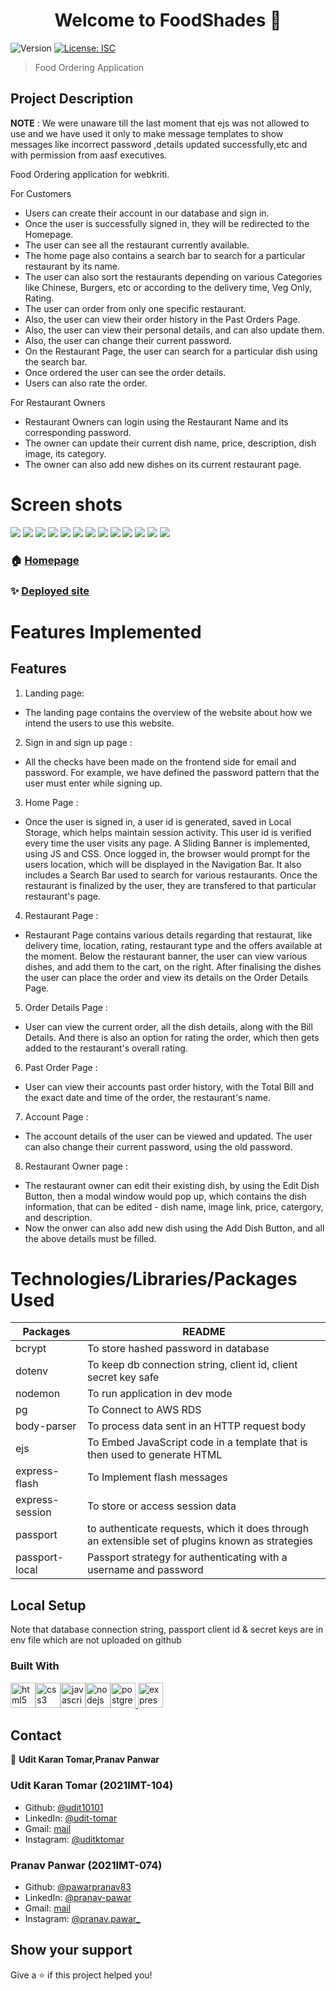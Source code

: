 <h1 align="center">Welcome to FoodShades 🍻</h1>
<p>
  <img alt="Version" src="https://img.shields.io/badge/version-1.0.0-blue.svg?cacheSeconds=2592000" />
  <a href="#" target="_blank">
    <img alt="License: ISC" src="https://img.shields.io/badge/License-ISC-yellow.svg" />
  </a>
</p>

> Food Ordering Application

## Project Description
**NOTE** : We were unaware till the last moment that ejs was not allowed to use and we have used it only to make message templates to show messages like incorrect password
,details updated successfully,etc and with permission from aasf executives.

Food Ordering application for webkriti.

For Customers

- Users can create their account in our database and sign in.
- Once the user is successfully signed in, they will be redirected to the Homepage.
- The user can see all the restaurant currently available.
- The home page also contains a search bar to search for a particular restaurant by its name.
- The user can also sort the restaurants depending on various Categories like Chinese, Burgers, etc or according to the delivery time, Veg Only, Rating.
- The user can order from only one specific restaurant.
- Also, the user can view their order history in the Past Orders Page.
- Also, the user can view their personal details, and can also update them.
- Also, the user can change their current password.
- On the Restaurant Page, the user can search for a particular dish using the search bar.
- Once ordered the user can see the order details.
- Users can also rate the order.

For Restaurant Owners

- Restaurant Owners can login using the Restaurant Name and its corresponding password.
- The owner can update their current dish name, price, description, dish image, its category.
- The owner can also add new dishes on its current restaurant page.

# Screen shots

<img src="public/Screenshot/SignIn.png"></img>
<img src="publicScreenshot/logIn.png"></img>
<img src="public/Screenshot/RestaurantOwnerAuth.png"></img>
<img src="public/Screenshot/indexpage.png"></img>
<img src="public/Screenshot/Homepage.png"></img>
<img src="public/Screenshot/HomepageRestaurant.png"></img>
<img src="public/Screenshot/RestaurantPage.png"></img>
<img src="public/Screenshot/AccountDetails.png"></img>
<img src="public/Screenshot/ChangePassword.png"></img>
<img src="public/Screenshot/PastOrders.png"></img>
<img src="public/Screenshot/orderdetails.png"></img>
<img src="public/Screenshot/AddDishModal.png"></img>
<img src="public/Screenshot/EditDishModal.png"></img>

### 🏠 [Homepage](/public)

### ✨ [Deployed site](https://foodshades.herokuapp.com/)

# Features Implemented

## Features

1. Landing page:

- The landing page contains the overview of the website about how we intend the users to use this website.

2. Sign in and sign up page :

- All the checks have been made on the frontend side for email and password. For example, we have defined the password pattern that the user must enter while signing up.

3. Home Page :

- Once the user is signed in, a user id is generated, saved in Local Storage, which helps maintain session activity. This user id is verified every time the user visits any page.
  A Sliding Banner is implemented, using JS and CSS.
  Once logged in, the browser would prompt for the users location, which will be displayed in the Navigation Bar.
  It also includes a Search Bar used to search for various restaurants.
  Once the restaurant is finalized by the user, they are transfered to that particular restaurant's page.

4. Restaurant Page :

- Restaurant Page contains various details regarding that restaurat, like delivery time, location, rating, restaurant type and the offers available at the moment. Below the restaurant banner, the user can view various dishes, and add them to the cart, on the right. After finalising the dishes the user can place the order and view its details on the Order Details Page.

5. Order Details Page :

- User can view the current order, all the dish details, along with the Bill Details. And there is also an option for rating the order, which then gets added to the restaurant's overall rating.

6. Past Order Page :

- User can view their accounts past order history, with the Total Bill and the exact date and time of the order, the restaurant's name.

7. Account Page :

- The account details of the user can be viewed and updated. The user can also change their current password, using the old password.

8. Restaurant Owner page :

- The restaurant owner can edit their existing dish, by using the Edit Dish Button, then a modal window would pop up, which contains the dish information, that can be edited - dish name, image link, price, catergory, and description.
- Now the onwer can also add new dish using the Add Dish Button, and all the above details must be filled.

# Technologies/Libraries/Packages Used

| Packages                | README                                                                                               |
| ----------------------- | ---------------------------------------------------------------------------------------------------- |
| bcrypt                  | To store hashed password in database                                                                 |
| dotenv                  | To keep db connection string, client id, client secret key safe                                      |
| nodemon                 | To run application in dev mode                                                                       |
| pg                      | To Connect to AWS RDS                                                                                |
| body-parser             | To process data sent in an HTTP request body                                                         |
| ejs                     | To Embed JavaScript code in a template that is then used to generate HTML                            |
| express-flash           | To Implement flash messages                                                                          |
| express-session         | To store or access session data                                                                      |
| passport                | to authenticate requests, which it does through an extensible set of plugins known as strategies     |
| passport-local          | Passport strategy for authenticating with a username and password                                    |




## Local Setup

Note that database connection string, passport client id & secret keys are in env file which are not uploaded on github

### Built With

<img src="https://raw.githubusercontent.com/devicons/devicon/master/icons/html5/html5-original-wordmark.svg" alt="html5" width="40" height="40" style="max-width:100%;"><img src="https://raw.githubusercontent.com/devicons/devicon/master/icons/css3/css3-original-wordmark.svg" alt="css3" width="40" height="40" style="max-width:100%;"><img src="https://raw.githubusercontent.com/devicons/devicon/master/icons/javascript/javascript-original.svg" alt="javascript" width="40" height="40" style="max-width:100%;"><img src="https://raw.githubusercontent.com/devicons/devicon/master/icons/nodejs/nodejs-original-wordmark.svg" alt="nodejs" width="40" height="40" style="max-width:100%;"><img src="https://raw.githubusercontent.com/devicons/devicon/master/icons/postgresql/postgresql-original-wordmark.svg" alt="postgresql" width="40" height="40" style="max-width:100%;"><a href="https://expressjs.com" target="_blank"> <img src="https://www.vectorlogo.zone/logos/expressjs/expressjs-ar21.svg" alt="express" height="40"/> </a>

## Contact

👤 **Udit Karan Tomar,Pranav Panwar**

### Udit Karan Tomar (2021IMT-104)

- Github: [@udit10101](https://github.com/udit10101)
- LinkedIn: [@udit-tomar](https://www.linkedin.com/in/udit-tomar-a07323235/)
- Gmail: [mail](mailto:bandarysohan24@gmail.com)
- Instagram: [@uditktomar](https://www.instagram.com/uditktomar/)

### Pranav Panwar (2021IMT-074)

- Github: [@pawarpranav83](https://github.com/pawarpranav83)
- LinkedIn: [@pranav-pawar](https://www.linkedin.com/in/pranav-pawar-b54954242/)
- Gmail: [mail](mailto:pawar.pranav83@gmail.com)
- Instagram: [@pranav.pawar_](https://www.instagram.com/pranav.pawar_/)

## Show your support

Give a ⭐️ if this project helped you!
